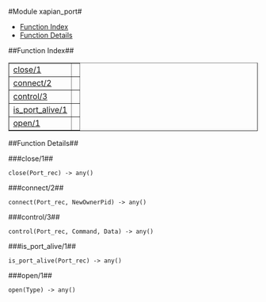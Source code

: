 

#Module xapian_port#
* [Function Index](#index)
* [Function Details](#functions)




<a name="index"></a>

##Function Index##


<table width="100%" border="1" cellspacing="0" cellpadding="2" summary="function index"><tr><td valign="top"><a href="#close-1">close/1</a></td><td></td></tr><tr><td valign="top"><a href="#connect-2">connect/2</a></td><td></td></tr><tr><td valign="top"><a href="#control-3">control/3</a></td><td></td></tr><tr><td valign="top"><a href="#is_port_alive-1">is_port_alive/1</a></td><td></td></tr><tr><td valign="top"><a href="#open-1">open/1</a></td><td></td></tr></table>


<a name="functions"></a>

##Function Details##

<a name="close-1"></a>

###close/1##




`close(Port_rec) -> any()`

<a name="connect-2"></a>

###connect/2##




`connect(Port_rec, NewOwnerPid) -> any()`

<a name="control-3"></a>

###control/3##




`control(Port_rec, Command, Data) -> any()`

<a name="is_port_alive-1"></a>

###is_port_alive/1##




`is_port_alive(Port_rec) -> any()`

<a name="open-1"></a>

###open/1##




`open(Type) -> any()`

